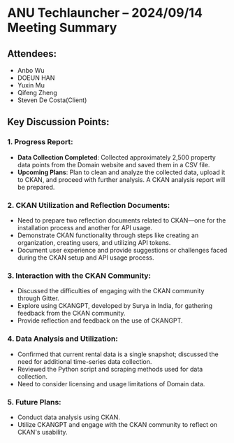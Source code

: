 # ANU Techlauncher – 2024/09/14 Meeting Summary

## Attendees:
- Anbo Wu
- DOEUN HAN
- Yuxin Mu
- Qifeng Zheng
- Steven De Costa(Client)

## Key Discussion Points:

### 1. Progress Report:
- **Data Collection Completed**: Collected approximately 2,500 property data points from the Domain website and saved them in a CSV file.
- **Upcoming Plans**: Plan to clean and analyze the collected data, upload it to CKAN, and proceed with further analysis. A CKAN analysis report will be prepared.

### 2. CKAN Utilization and Reflection Documents:
- Need to prepare two reflection documents related to CKAN—one for the installation process and another for API usage.
- Demonstrate CKAN functionality through steps like creating an organization, creating users, and utilizing API tokens.
- Document user experience and provide suggestions or challenges faced during the CKAN setup and API usage process.

### 3. Interaction with the CKAN Community:
- Discussed the difficulties of engaging with the CKAN community through Gitter.
- Explore using CKANGPT, developed by Surya in India, for gathering feedback from the CKAN community.
- Provide reflection and feedback on the use of CKANGPT.

### 4. Data Analysis and Utilization:
- Confirmed that current rental data is a single snapshot; discussed the need for additional time-series data collection.
- Reviewed the Python script and scraping methods used for data collection.
- Need to consider licensing and usage limitations of Domain data.

### 5. Future Plans:
- Conduct data analysis using CKAN.
- Utilize CKANGPT and engage with the CKAN community to reflect on CKAN's usability.
